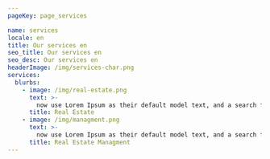 ```yaml
---
pageKey: page_services

name: services
locale: en
title: Our services en
seo_title: Our services en
seo_desc: Our services en
headerImage: /img/services-char.png
services:
  blurbs:
    - image: /img/real-estate.png
      text: >-
        now use Lorem Ipsum as their default model text, and a search for 'lorem ipsum' will uncover many web sites still in their infancy. Various versions have evolved over the years, sometimes by accident, sometimes on purpose (injected humour and the like).
      title: Real Estate
    - image: /img/managment.png
      text: >-
        now use Lorem Ipsum as their default model text, and a search for 'lorem ipsum' will uncover many web sites still in their infancy. Various versions have evolved over the years, sometimes by accident, sometimes on purpose (injected humour and the like).
      title: Real Estate Managment
---
```

